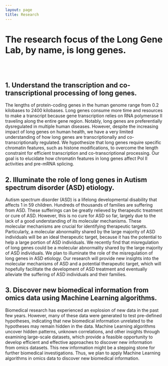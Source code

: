 ```yaml
---
layout: page
title: Research 
---
```


# The research focus of the Long Gene Lab, by name, is long genes.
 <br>
 <br>
 
## 1. Understand the transcription and co-transcriptional processing of long genes.<br>
The lengths of protein-coding genes in the human genome range from 0.2 kilobases to 2400 kilobases. Long genes consume more time and resources to make a transcript because gene transcription relies on RNA polymerase II traveling along the entire gene region. Notably, long genes are preferentially dysregulated in multiple human diseases. However, despite the increasing impact of long genes on human health, we have a very limited understanding of how long genes are transcriptionally and co-transcriptionally regulated. We hypothesize that long genes require specific chromatin features, such as histone modifications, to overcome the length constraint for efficient transcription and co-transcriptional processing. Our goal is to elucidate how chromatin features in long genes affect Pol II activities and pre-mRNA splicing. 
<br>


## 2. Illuminate the role of long genes in Autism spectrum disorder (ASD) etiology.<br>
Autism spectrum disorder (ASD) is a lifelong developmental disability that affects 1 in 59 children. Hundreds of thousands of families are suffering from ASD. These sufferings can be greatly relieved by therapeutic treatment or cure of ASD. However, this is no cure for ASD so far, largely due to the lack of a good understanding of its molecular mechanisms. These molecular mechanisms are crucial for identifying therapeutic targets. Particularly, a molecular abnormality shared by the large majority of ASD individuals will be an ideal therapeutic target, because it has the potential to help a large portion of ASD individuals. We recently find that misregulation of long genes could be a molecular abnormality shared by the large majority of ASD individuals. We plan to illuminate the role of the misregulation of long genes in ASD etiology. Our research will provide new insights into the molecular mechanisms of ASD and a potential therapeutic target, which will hopefully facilitate the development of ASD treatment and eventually alleviate the suffering of ASD individuals and their families. <br>  


## 3. Discover new biomedical information from omics data using Machine Learning algorithms.<br>
Biomedical research has experienced an explosion of new data in the past few years. However, many of these data were generated to test pre-defined hypotheses, indicating that new biomedical information unrelated to the hypotheses may remain hidden in the data. Machine Learning algorithms uncover hidden patterns, unknown correlations, and other insights through examining large-scale datasets, which provide a feasible opportunity to develop efficient and effective approaches to discover new information from omics datasets. This new information might be a stepping stone for further biomedical investigations. Thus, we plan to apply Machine Learning algorithms in omics data to discover new biomedical information. 
<br>
